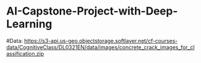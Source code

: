# AI-Capstone-Project-with-Deep-Learning

#Data:
https://s3-api.us-geo.objectstorage.softlayer.net/cf-courses-data/CognitiveClass/DL0321EN/data/images/concrete_crack_images_for_classification.zip
